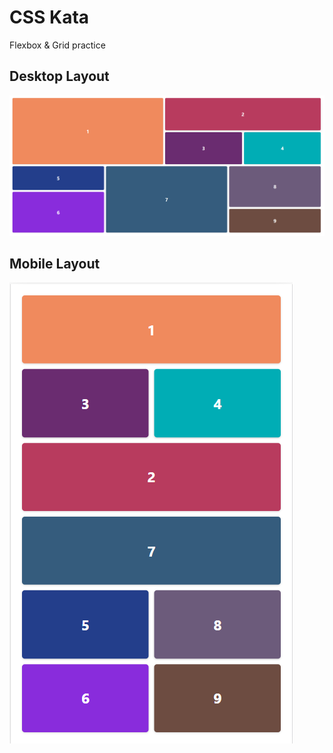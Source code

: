 # CSS Kata

Flexbox & Grid practice 

## Desktop Layout
![Desktop](desktop.png "Desktop")


## Mobile Layout
![Mobile](mobile.png "Mobile")
